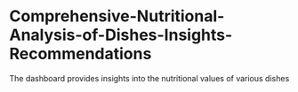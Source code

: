 # Comprehensive-Nutritional-Analysis-of-Dishes-Insights-Recommendations
The dashboard provides insights into the nutritional values of various dishes
